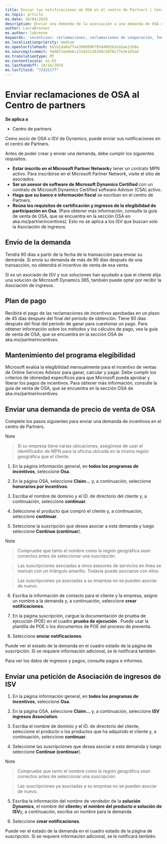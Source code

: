 ```yaml
---
title: Enviar las notificaciones de OSA en el centro de Partners | Centro de Partners
ms.topic: article
ms.date: 10/04/2019
description: Enviar una demanda de la asociación a una demanda de OSA o a los ingresos de ISV
author: LauraBrenner
ms.author: labrenne
keywords: 'incentivos: reclamaciones, reclamaciones de cooperación, fondos de cooperación, OSA, ISV, Asociación de ingresos'
ms.localizationpriority: medium
ms.openlocfilehash: b61b1da0a7faa3008996785dd092b2e1bae12b8e
ms.sourcegitcommit: 9dd6f1ee0ebc132442126340c9df8cf7e3e1d3ad
ms.translationtype: MT
ms.contentlocale: es-ES
ms.lasthandoff: 10/16/2019
ms.locfileid: "72425177"
---
```

# <a name="submit-your-osa-claims-in-partner-center"></a>Enviar reclamaciones de OSA al Centro de partners

**Se aplica a**

-  Centro de partners

Como socio de OSA o ISV de Dynamics, puede enviar sus notificaciones en el centro de Partners. 

Antes de poder crear y enviar una demanda, debe cumplir los siguientes requisitos: 
-   **Estar inscrito en el Microsoft Partner Network**y tener un contrato MPN activo. Para inscribirse en el Microsoft Partner Network, visite el sitio de asociados. 
-   **Ser un asesor de software de Microsoft Dynamics Certified** con un contrato de Microsoft Dynamics Certified software Advisor (CSA) activo. 
-   **Haga que su banco e información fiscal** se escriban en el centro de Partners. 
-   **Reúna los requisitos de certificación y ingresos de la elegibilidad de participación en Osa**. (Para obtener más información, consulte la guía de venta de OSA, que se encuentra en la sección OSA en aka.ms/partnerincentives). Esto no se aplica a los ISV que buscan solo la Asociación de ingresos. 

## <a name="submitting-your-claim"></a>Envío de la demanda

Tendrá 90 días a partir de la fecha de la transacción para enviar su demanda. Si envía su demanda de más de 90 días después de una transacción, no obtendrá el incentivo de venta de esa venta. 

Si es un asociado de ISV y sus soluciones han ayudado a que el cliente elija una solución de Microsoft Dynamics 365, también puede optar por recibir la Asociación de ingresos.   

## <a name="payment-schedule"></a>Plan de pago

Recibirá el pago de las reclamaciones de incentivos aprobadas en un plazo de 45 días después del final del período de obtención. Tiene 90 días después del final del período de ganar para cuestionar un pago. Para obtener información sobre los métodos y los cálculos de pago, vea la guía de venta de OSA, que se encuentra en la sección OSA de aka.ms/partnerincentives.

## <a name="maintaining-your-program-eligibility"></a>Mantenimiento del programa elegibilidad

Microsoft evalúa la elegibilidad mensualmente para el incentivo de ventas de Online Services Advisor para ganar, calcular y pagar. Debe cumplir los criterios de idoneidad específicos para que Microsoft pueda aprobar y liberar los pagos de incentivos. Para obtener más información, consulte la guía de venta de OSA, que se encuentra en la sección OSA de aka.ms/partnerincentives.

## <a name="submit-an-osa-sell-fee-claim"></a>Enviar una demanda de precio de venta de OSA

Complete los pasos siguientes para enviar una demanda de incentivos en el centro de Partners.  

>[!NOTE]

>Si su empresa tiene varias ubicaciones, asegúrese de usar el identificador de MPN para la oficina ubicada en la misma región geográfica que el cliente. 

1.  En la página información general, en **todos los programas de incentivos**, seleccione **Osa**.

2.  En la página OSA, seleccione **Claim...** y, a continuación, seleccione **honorarios por incentivos**.

3.  Escriba el nombre de dominio y el ID. de directorio del cliente y, a continuación, seleccione **continuar**. 

4.  Seleccione el producto que compró el cliente y, a continuación, seleccione **continuar**. 

5.  Seleccione la suscripción que desea asociar a esta demanda y luego seleccione **Continue (continuar**).

>[!NOTE]

>Compruebe que tanto el nombre como la región geográfica sean correctos antes de seleccionar una suscripción. 

>Las suscripciones asociadas a otros asesores de servicios en línea se marcan con un triángulo amarillo. Todavía puede asociarse con ellos. 

>Las suscripciones ya asociadas a su empresa no se pueden asociar de nuevo.  

6.  Escriba la información de contacto para el cliente y la empresa, asigne un nombre a la demanda y, a continuación, seleccione **crear notificaciones**. 

7.  En la página suscripción, cargue la documentación de prueba de ejecución (POE) en el cuadro **prueba de ejecución** . Puede usar la plantilla de POE o los documentos de POE del proceso de preventa. 

8.  Seleccione **enviar notificaciones**.    

Puede ver el estado de la demanda en el cuadro estado de la página de suscripción. Si se requiere información adicional, se le notificará también.

Para ver los datos de ingresos y pagos, consulte pagos e informes. 
 
## <a name="submit-an-isv-revenue-association-claim"></a>Enviar una petición de Asociación de ingresos de ISV

1.  En la página información general, en **todos los programas de incentivos**, seleccione **Osa**.

2.  En la página OSA, seleccione **Claim...** y, a continuación, seleccione **ISV ingresos Association**.

3.  Escriba el nombre de dominio y el ID. de directorio del cliente, seleccione el producto o los productos que ha adquirido el cliente y, a continuación, seleccione **continuar**. 

4.  Seleccione las suscripciones que desea asociar a esta demanda y luego seleccione **Continue (continuar**).

>[!NOTE]

>Compruebe que tanto el nombre como la región geográfica sean correctos antes de seleccionar una suscripción. 

>Las suscripciones ya asociadas a su empresa no se pueden asociar de nuevo.  

5.  Escriba la información del nombre de vendedor de la **solución Dynamics**, el nombre del **cliente**y **el nombre del producto o solución de ISV**y, a continuación, escriba un nombre para la demanda. 

6.  Seleccione **crear notificaciones**. 

Puede ver el estado de la demanda en el cuadro estado de la página de suscripción. Si se requiere información adicional, se le notificará también.
